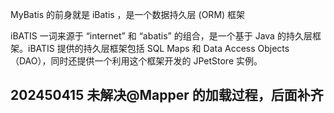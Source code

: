 MyBatis 的前身就是 iBatis ，是一个数据持久层 (ORM) 框架


iBATIS 一词来源于 “internet” 和 “abatis” 的组合，是一个基于 Java 的持久层框架。iBATIS 提供的持久层框架包括 SQL Maps 和 Data Access Objects（DAO），同时还提供一个利用这个框架开发的 JPetStore 实例。


## 202450415 未解决@Mapper 的加载过程，后面补齐


